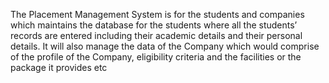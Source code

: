 The Placement Management System is for the students and companies which maintains the database for the
students where all the students’ records are entered including their academic details and their personal details.
It will also manage the data of the Company which would comprise of the profile of the Company, eligibility
criteria and the facilities or the package it provides etc
